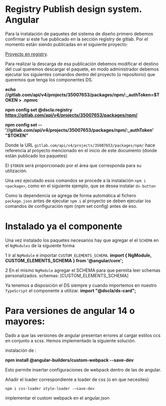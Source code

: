 # Registry Publish design system. Angular

Para la instalación de paquetes del sistema de diseño primero debemos confirmar si este fue publicado en la sección registry de gitlab. Por el momento están siendo publicadas en el siguiente proyecto:

[Proyecto en registry](https://gitlab.com/ccla/apoyo/canales-virtuales/sistemas-componentes-frontend/njs-rct-sistemacomponentes-frontend/-/packages).

Para realizar la descarga de esa publicación debemos modificar el destino del cual queremos descargar el paquete, en modo administrador debemos ejecutar los siguientes comandos dentro del proyecto (o repositorio) que queremos que tenga los componentes DS.

**echo //gitlab.com/api/v4/projects/35007653/packages/npm/:_authToken=$TOKEN > .npmrc**

**npm config set @dscla:registry https://gitlab.com/api/v4/projects/35007653/packages/npm/**

**npm config set -- '//gitlab.com/api/v4/projects/35007653/packages/npm/:_authToken' "$TOKEN"**

Donde la URL `gitlab.com/api/v4/projects/35007653/packages/npm/` hace referencia al proyecto mencionado en el inicio de este documento (donde están publicado los paquetes)

El `$TOKEN` será proporcionado por el área que corresponda para su utilización.

Una vez ejecutado esos comandos se procede a la instalación `npm i <package>`, como en el siguiente ejemplo, que se desea instalar `ds-button`

Como la dependencia se agrega de forma automática al fichero `package.json` antes de ejecutar `npm i` al proyecto se deben ejecutar los comandos de configuración npm (npm set config) antes de eso.


# Instalado ya el componente

Una vez instalado los paquetes necesarios hay que agregar el el `SCHEMA` en el `NgModules` de la siguiente forma

1 ir al `NgModule` e importar `CUSTOM_ELEMENTS_SCHEMA`.
    **import { NgModule, CUSTOM_ELEMENTS_SCHEMA } from '@angular/core';**

2 En el mismo `NgModule` agregar el SCHEMA para que permita leer schemas personalizados.
    schemas: [CUSTOM_ELEMENTS_SCHEMA]

    
Ya  tenemos a disposición el DS siempre y cuando importemos en nuestro `TypeScript` el componente a utilizar.
    **import "@dscla/ds-card";**

# Para versiones de angular 14 o mayores:

Dado a que las versiones de angular presentan errores al cargar estilos ccs en conjunto a scss. Hemos implementado la siguiente solución.

instalación de :

**npm install @angular-builders/custom-webpack --save-dev**

Esto permite insertar configuraciones de webpack dentro de las de angular.

Añadir el loader correspondiente a loader de css (o en que necesites)

`npm i css-loader style-loader -–save-dev`

implementar el custom webpack en el angular.json
